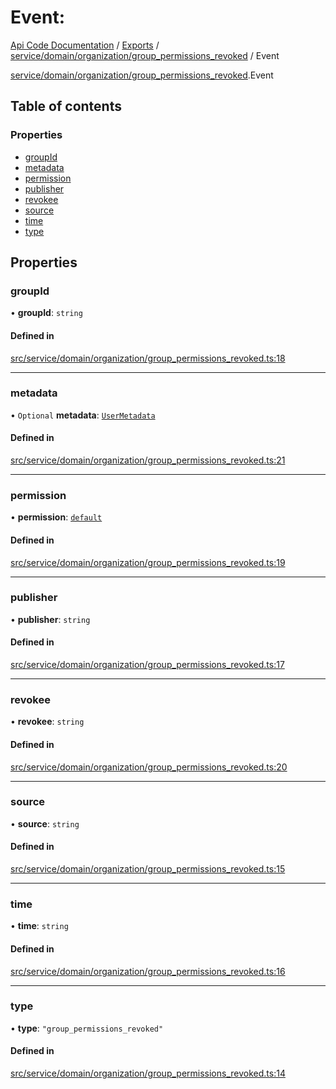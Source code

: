 # Event: 
 
[Api Code Documentation](../README.md) / [Exports](../modules.md) / [service/domain/organization/group\_permissions\_revoked](../modules/service_domain_organization_group_permissions_revoked.md) / Event

[service/domain/organization/group\_permissions\_revoked](../modules/service_domain_organization_group_permissions_revoked.md).Event

## Table of contents

### Properties

- [groupId](service_domain_organization_group_permissions_revoked.Event.md#groupid)
- [metadata](service_domain_organization_group_permissions_revoked.Event.md#metadata)
- [permission](service_domain_organization_group_permissions_revoked.Event.md#permission)
- [publisher](service_domain_organization_group_permissions_revoked.Event.md#publisher)
- [revokee](service_domain_organization_group_permissions_revoked.Event.md#revokee)
- [source](service_domain_organization_group_permissions_revoked.Event.md#source)
- [time](service_domain_organization_group_permissions_revoked.Event.md#time)
- [type](service_domain_organization_group_permissions_revoked.Event.md#type)

## Properties

### groupId

• **groupId**: `string`

#### Defined in

[src/service/domain/organization/group_permissions_revoked.ts:18](https://github.com/openkfw/TruBudget/blob/d07ad94/api/src/service/domain/organization/group_permissions_revoked.ts#L18)

___

### metadata

• `Optional` **metadata**: [`UserMetadata`](../modules/service_domain_metadata.md#usermetadata)

#### Defined in

[src/service/domain/organization/group_permissions_revoked.ts:21](https://github.com/openkfw/TruBudget/blob/d07ad94/api/src/service/domain/organization/group_permissions_revoked.ts#L21)

___

### permission

• **permission**: [`default`](../modules/authz_intents.md#default)

#### Defined in

[src/service/domain/organization/group_permissions_revoked.ts:19](https://github.com/openkfw/TruBudget/blob/d07ad94/api/src/service/domain/organization/group_permissions_revoked.ts#L19)

___

### publisher

• **publisher**: `string`

#### Defined in

[src/service/domain/organization/group_permissions_revoked.ts:17](https://github.com/openkfw/TruBudget/blob/d07ad94/api/src/service/domain/organization/group_permissions_revoked.ts#L17)

___

### revokee

• **revokee**: `string`

#### Defined in

[src/service/domain/organization/group_permissions_revoked.ts:20](https://github.com/openkfw/TruBudget/blob/d07ad94/api/src/service/domain/organization/group_permissions_revoked.ts#L20)

___

### source

• **source**: `string`

#### Defined in

[src/service/domain/organization/group_permissions_revoked.ts:15](https://github.com/openkfw/TruBudget/blob/d07ad94/api/src/service/domain/organization/group_permissions_revoked.ts#L15)

___

### time

• **time**: `string`

#### Defined in

[src/service/domain/organization/group_permissions_revoked.ts:16](https://github.com/openkfw/TruBudget/blob/d07ad94/api/src/service/domain/organization/group_permissions_revoked.ts#L16)

___

### type

• **type**: ``"group_permissions_revoked"``

#### Defined in

[src/service/domain/organization/group_permissions_revoked.ts:14](https://github.com/openkfw/TruBudget/blob/d07ad94/api/src/service/domain/organization/group_permissions_revoked.ts#L14)
